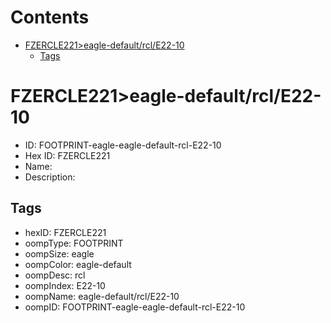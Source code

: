 



Contents
========

* [FZERCLE221>eagle-default/rcl/E22-10](#fzercle221eagle-defaultrcle22-10)
	* [Tags](#tags)

# FZERCLE221>eagle-default/rcl/E22-10

- ID: FOOTPRINT-eagle-eagle-default-rcl-E22-10
- Hex ID: FZERCLE221
- Name: 
- Description: 

## Tags

- hexID: FZERCLE221
- oompType: FOOTPRINT
- oompSize: eagle
- oompColor: eagle-default
- oompDesc: rcl
- oompIndex: E22-10
- oompName: eagle-default/rcl/E22-10
- oompID: FOOTPRINT-eagle-eagle-default-rcl-E22-10
